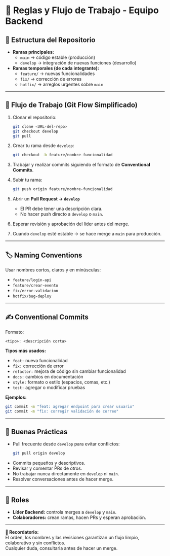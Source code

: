 # 🚀 Reglas y Flujo de Trabajo - Equipo Backend

## 🧩 Estructura del Repositorio
- **Ramas principales:**
  - `main` → código estable (producción)
  - `develop` → integración de nuevas funciones (desarrollo)
- **Ramas temporales (de cada integrante):**
  - `feature/` → nuevas funcionalidades
  - `fix/` → corrección de errores
  - `hotfix/` → arreglos urgentes sobre `main`

---

## 🔄 Flujo de Trabajo (Git Flow Simplificado)
1. Clonar el repositorio:
   ```bash
   git clone <URL-del-repo>
   git checkout develop
   git pull
   ```

2. Crear tu rama desde `develop`:
   ```bash
   git checkout -b feature/nombre-funcionalidad
   ```

3. Trabajar y realizar commits siguiendo el formato de **Conventional Commits**.

4. Subir tu rama:
   ```bash
   git push origin feature/nombre-funcionalidad
   ```

5. Abrir un **Pull Request → `develop`**  
   - El PR debe tener una descripción clara.  
   - No hacer push directo a `develop` o `main`.

6. Esperar revisión y aprobación del líder antes del merge.

7. Cuando `develop` esté estable → se hace merge a `main` para producción.

---

## 🏷️ Naming Conventions
Usar nombres cortos, claros y en minúsculas:
- `feature/login-api`
- `feature/crear-evento`
- `fix/error-validacion`
- `hotfix/bug-deploy`

---

## ✍️ Conventional Commits
Formato:  
```
<tipo>: <descripción corta>
```

**Tipos más usados:**
- `feat:` nueva funcionalidad  
- `fix:` corrección de error  
- `refactor:` mejora de código sin cambiar funcionalidad  
- `docs:` cambios en documentación  
- `style:` formato o estilo (espacios, comas, etc.)  
- `test:` agregar o modificar pruebas  

**Ejemplos:**
```bash
git commit -m "feat: agregar endpoint para crear usuario"
git commit -m "fix: corregir validación de correo"
```

---

## 🧠 Buenas Prácticas
- Pull frecuente desde `develop` para evitar conflictos:
  ```bash
  git pull origin develop
  ```
- Commits pequeños y descriptivos.  
- Revisar y comentar PRs de otros.  
- No trabajar nunca directamente en `develop` ni `main`.  
- Resolver conversaciones antes de hacer merge.

---

## 👑 Roles
- **Líder Backend:** controla merges a `develop` y `main`.  
- **Colaboradores:** crean ramas, hacen PRs y esperan aprobación.

---

**💬 Recordatorio:**  
El orden, los nombres y las revisiones garantizan un flujo limpio, colaborativo y sin conflictos.  
Cualquier duda, consultarla antes de hacer un merge.


